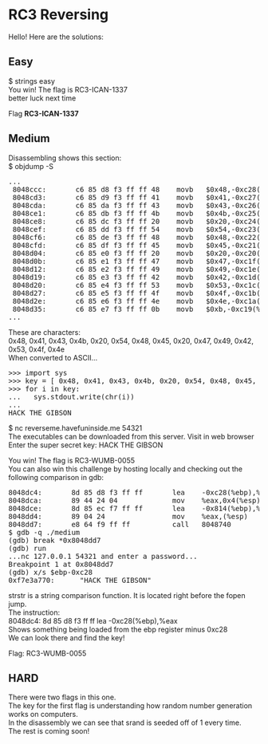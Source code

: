 RC3 Reversing
=============
Hello! Here are the solutions:<br>

Easy
----
$ strings easy<br>
You win! The flag is RC3-ICAN-1337<br>
better luck next time<br>

Flag **RC3-ICAN-1337**<br>

Medium
------
Disassembling shows this section:<br>
$ objdump -S
<pre>
...
 8048ccc:       c6 85 d8 f3 ff ff 48    movb   $0x48,-0xc28(%ebp)
 8048cd3:       c6 85 d9 f3 ff ff 41    movb   $0x41,-0xc27(%ebp)
 8048cda:       c6 85 da f3 ff ff 43    movb   $0x43,-0xc26(%ebp)
 8048ce1:       c6 85 db f3 ff ff 4b    movb   $0x4b,-0xc25(%ebp)
 8048ce8:       c6 85 dc f3 ff ff 20    movb   $0x20,-0xc24(%ebp)
 8048cef:       c6 85 dd f3 ff ff 54    movb   $0x54,-0xc23(%ebp)
 8048cf6:       c6 85 de f3 ff ff 48    movb   $0x48,-0xc22(%ebp)
 8048cfd:       c6 85 df f3 ff ff 45    movb   $0x45,-0xc21(%ebp)
 8048d04:       c6 85 e0 f3 ff ff 20    movb   $0x20,-0xc20(%ebp)
 8048d0b:       c6 85 e1 f3 ff ff 47    movb   $0x47,-0xc1f(%ebp)
 8048d12:       c6 85 e2 f3 ff ff 49    movb   $0x49,-0xc1e(%ebp)
 8048d19:       c6 85 e3 f3 ff ff 42    movb   $0x42,-0xc1d(%ebp)
 8048d20:       c6 85 e4 f3 ff ff 53    movb   $0x53,-0xc1c(%ebp)
 8048d27:       c6 85 e5 f3 ff ff 4f    movb   $0x4f,-0xc1b(%ebp)
 8048d2e:       c6 85 e6 f3 ff ff 4e    movb   $0x4e,-0xc1a(%ebp)
 8048d35:       c6 85 e7 f3 ff ff 0b    movb   $0xb,-0xc19(%ebp)
...
</pre>

These are characters:<br>
0x48, 0x41, 0x43, 0x4b, 0x20, 0x54, 0x48, 0x45, 0x20, 0x47, 0x49, 0x42, 0x53, 0x4f, 0x4e<br>
When converted to ASCII...<br>
<pre>
>>> import sys
>>> key = [ 0x48, 0x41, 0x43, 0x4b, 0x20, 0x54, 0x48, 0x45, 0x20, 0x47, 0x49, 0x42, 0x53, 0x4f, 0x4e ]
>>> for i in key:
...   sys.stdout.write(chr(i))
...
HACK THE GIBSON
</pre>
$ nc reverseme.havefuninside.me 54321<br>
The executables can be downloaded from this server. Visit in web browser<br>
Enter the super secret key: HACK THE GIBSON<br>

You win! The flag is RC3-WUMB-0055<br>
You can also win this challenge by hosting locally and checking out the following comparison in gdb:<br>
<pre>
8048dc4:       8d 85 d8 f3 ff ff       lea    -0xc28(%ebp),%eax
8048dca:       89 44 24 04             mov    %eax,0x4(%esp)
8048dce:       8d 85 ec f7 ff ff       lea    -0x814(%ebp),%eax
8048dd4:       89 04 24                mov    %eax,(%esp)
8048dd7:       e8 64 f9 ff ff          call   8048740 <strstr@plt>
$ gdb -q ./medium
(gdb) break *0x8048dd7
(gdb) run
...nc 127.0.0.1 54321 and enter a password...
Breakpoint 1 at 0x8048dd7
(gdb) x/s $ebp-0xc28
0xf7e3a770:      "HACK THE GIBSON"
</pre>
strstr is a string comparison function. It is located right before the fopen jump.<br>
The instruction:<br>
8048dc4:       8d 85 d8 f3 ff ff       lea    -0xc28(%ebp),%eax<br>
Shows something being loaded from the ebp register minus 0xc28<br>
We can look there and find the key!<br>

Flag: RC3-WUMB-0055<br>

HARD
----
There were two flags in this one.<br>
The key for the first flag is understanding how random number generation works on computers.<br>
In the disassembly we can see that srand is seeded off of 1 every time.<br>
The rest is coming soon!<br>
